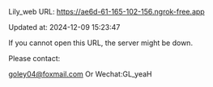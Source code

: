 Lily_web URL: https://ae6d-61-165-102-156.ngrok-free.app

Updated at: 2024-12-09 15:23:47

If you cannot open this URL, the server might be down.

Please contact: 

goley04@foxmail.com Or Wechat:GL_yeaH